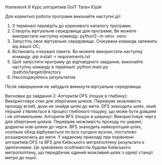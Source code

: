 Homework 6
Курс алгоритмів GoIT
Татач Юрій

Для коректної роботи програми виконайте наступні дії:
1. У терміналі перейдіть до кореневого каталогу програми;
2. Створіть віртуальне середовище для програми; Ви можете використати наступну команду:
 python3 -m venv .venv
3. Запустіть своє віртуальне середовище. Очікувана команда залежить від вашої ОС;
4. Встановіть очікувані пакети. Ви можете використати наступну команду:
 pip install -r requirements.txt
5. Щоб запустити програму до відповідного завдання, виконайте наступну команду в терміналі:
 python main.py /path/to/target/directory
6. Насолоджуйтесь результатом.

Після завершення не забудьте вимкнути віртуальне середовище.

Висновки до завдання 2:
Алгоритм DFS (пошук в глибину): Використовує стек для зберігання шляхів. Перевіряє можливість проходу вглиб, доки не знайде шлях до мети. DFS знаходить шлях, який перший з'являється в процесі глибокого пошуку, що може бути довшим і не оптимальним.
Алгоритм BFS (пошук в ширину): Використовує чергу для зберігання шляхів. Перевіряє можливість проходу по ширині, додаючи нові шляхи до черги. BFS знаходить найкоротший шлях, оскільки обхід відбувається по всіх сусідніх вузлах, поступово розширюючись до мети.
У наданому прикладі при порівнянні алгоритмів DFS та BFS для Київського метрополітену результати є ідентичними. Це зумовлено особливістю будови Київського метрополітену, що передбачає єдиний можливий шлях з однієї станції метро до іншої.
